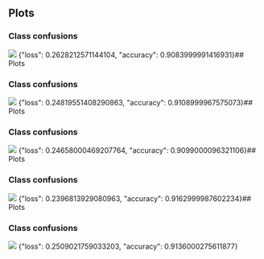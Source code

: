 ## Plots
### Class confusions
![](https://asset.cml.dev/dd5e8dfd618e848ad3b7a07d285e92417fae610b?cml=png)
{"loss": 0.2628212571144104, "accuracy": 0.9083999991416931}## Plots
### Class confusions
![](https://asset.cml.dev/a219fdb903b57e78e0401c8ea6b08a87758f62ef?cml=png)
{"loss": 0.24819551408290863, "accuracy": 0.9108999967575073}## Plots
### Class confusions
![](https://asset.cml.dev/ff55c180d9e88bc37792e2acac186f4448b348e8?cml=png)
{"loss": 0.24658000469207764, "accuracy": 0.9099000096321106}## Plots
### Class confusions
![](https://asset.cml.dev/ecebb546edfd8baa5f4e2a8146efc56f2e00687e?cml=png)
{"loss": 0.2396813929080963, "accuracy": 0.9162999987602234}## Plots
### Class confusions
![](https://asset.cml.dev/b83c51e7758384763cc28b904df92cae202936f2?cml=png)
{"loss": 0.2509021759033203, "accuracy": 0.9136000275611877}